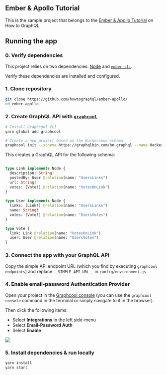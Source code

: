 ## Ember & Apollo Tutorial

This is the sample project that belongs to the [Ember & Apollo Tutorial](https://www.howtographql.com/ember-apollo/0-introduction/) on How to GraphQL.

## Running the app
### 0. Verify dependencies

This project relies on two dependencies: [Node](https://nodejs.org) and [`ember-cli`](https://ember-cli.com).

Verify these dependencies are installed and configured.

### 1. Clone repository

```sh
git clone https://github.com/howtographql/ember-apollo/
cd ember-apollo
```

### 2. Create GraphQL API with [`graphcool`](https://www.npmjs.com/package/graphcool)

```sh
# Install Graphcool CLI
yarn global add graphcool

# Create a new project based on the Hackernews schema
graphcool init --schema https://graphqlbin.com/hn.graphql --name Hackernews 
```

This creates a GraphQL API for the following schema:

```graphql
                
type Link implements Node {
  description: String!
  postedBy: User @relation(name: "UsersLinks")
  url: String!
  votes: [Vote!] @relation(name: "VotesOnLink")
}
                          
type User implements Node {
  links: [Link!] @relation(name: "UsersLinks")
  name: String!
  votes: [Vote!] @relation(name: "UsersVotes")
}

type Vote {
  link: Link @relation(name: "VotesOnLink")
  user: User @relation(name: "UsersVotes")
}
```
                                
### 3. Connect the app with your GraphQL API
                                
Copy the simple API endpoint URL (which you find by executing `graphcool endpoints`) and replace `__SIMPLE_API_URL__` in `config/environment.js`.

### 4. Enable email-password Authentication Provider

Open your project in the [Graphcool console](https://console.graph.cool) (you can use the `graphcool console` command in the terminal or simply navigate to it in the browser).

Then click the following items:

- Select **Integrations** in the left side-menu
- Select **Email-Password Auth**
- Select **Enable**

![](http://imgur.com/UTY6IH5.png)


### 5. Install dependencies & run locally

```sh
yarn install
yarn start
```
